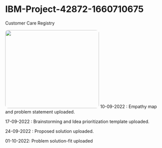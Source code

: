 # IBM-Project-42872-1660710675
Customer Care Registry

<img src="https://i.pinimg.com/originals/3f/3d/3a/3f3d3ae5efc0673fc33ef8dd145c049a.gif"  style="width:300px;height:250px;border-radius:9px;"/>
10-09-2022 :
Empathy map and problem statement uploaded.

17-09-2022 :
Brainstorming and Idea prioritization template uploaded.

24-09-2022 :
Proposed solution uploaded.

01-10-2022:
Problem solution-fit uploaded
